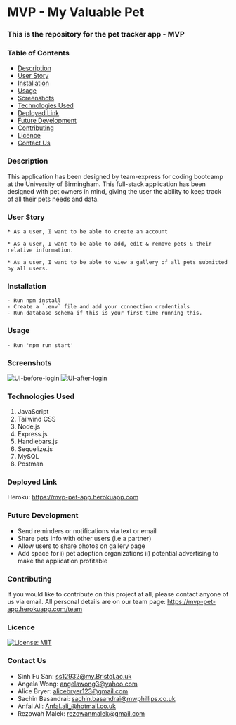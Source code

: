 # MVP - My Valuable Pet

### This is the repository for the pet tracker app - MVP

### Table of Contents

- [Description](#description)
- [User Story](#user-story)
- [Installation](#installation)
- [Usage](#usage)
- [Screenshots](#screenshots)
- [Technologies Used](#technologies-used)
- [Deployed Link](#deployed-link)
- [Future Development](#future-development)
- [Contributing](#contributing)
- [Licence](#licence)
- [Contact Us](#contact-us)

### Description
This application has been designed by team-express for coding bootcamp at the University of Birmingham. This full-stack application has been designed with pet owners in mind, giving the user the ability to keep track of all their pets needs and data.

### User Story
```
* As a user, I want to be able to create an account

* As a user, I want to be able to add, edit & remove pets & their relative information.

* As a user, I want to be able to view a gallery of all pets submitted by all users.

```

### Installation
```
- Run npm install
- Create a `.env` file and add your connection credentials
- Run database schema if this is your first time running this.
```

### Usage
```
- Run 'npm run start'
```

### Screenshots
![UI-before-login](/public/images/UI1.png)
![UI-after-login](/public/images/UI2.png)

### Technologies Used
1. JavaScript
2. Tailwind CSS
3. Node.js
4. Express.js
5. Handlebars.js
6. Sequelize.js
7. MySQL
8. Postman

### Deployed Link
Heroku: https://mvp-pet-app.herokuapp.com

### Future Development

- Send reminders or notifications via text or email 
- Share pets info with other users (i.e a partner)  
- Allow users to share photos on gallery page
- Add space for
    i) pet adoption organizations
    ii) potential advertising to make the application profitable

### Contributing
If you would like to contribute on this project at all, please contact anyone of us via email.
All personal details are on our team page: https://mvp-pet-app.herokuapp.com/team

### Licence
[![License: MIT](https://img.shields.io/badge/license-MIT-green)](https://opensource.org/licenses/MIT)

### Contact Us
- Sinh Fu San: ss12932@my.Bristol.ac.uk 
- Angela Wong: angelawong3@yahoo.com 
- Alice Bryer: alicebryer123@gmail.com
- Sachin Basandrai: sachin.basandrai@mwphillips.co.uk
- Anfal Ali: Anfal.ali_@hotmail.co.uk 
- Rezowah Malek: rezowanmalek@gmail.com 






